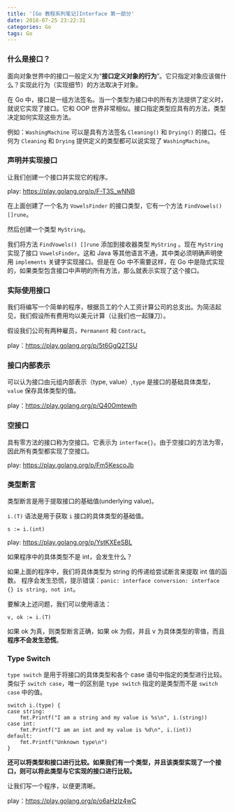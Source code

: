 ```yaml
---
title: '[Go 教程系列笔记]Interface 第一部分'
date: 2018-07-25 23:22:31
categories: Go
tags: Go
---
```


### 什么是接口？

面向对象世界中的接口一般定义为“**接口定义对象的行为**”。它只指定对象应该做什么？实现此行为（实现细节）的方法取决于对象。

在 Go 中，接口是一组方法签名。当一个类型为接口中的所有方法提供了定义时，就说它实现了接口。它和 OOP 世界非常相似。接口指定类型应具有的方法，类型决定如何实现这些方法。

例如：`WashingMachine` 可以是具有方法签名 `Cleaning()` 和 `Drying()` 的接口。任何为 `Cleaning` 和 `Drying` 提供定义的类型都可以说实现了 `WashingMachine`。

<!-- more -->

### 声明并实现接口

让我们创建一个接口并实现它的程序。

play: https://play.golang.org/p/F-T3S_wNNB

在上面创建了一个名为 `VowelsFinder` 的接口类型，它有一个方法 `FindVowels() []rune`。

然后创建一个类型 `MyString`。

我们将方法 `FindVowels() []rune` 添加到接收器类型 `MyString` 。现在 `MyString` 实现了接口 `VowelsFinder`。这和 Java 等其他语言不通，其中类必须明确声明使用 `implements` 关键字实现接口。但是在 Go 中不需要这样，在 Go 中是隐式实现的，如果类型包含接口中声明的所有方法，那么就表示实现了这个接口。

### 实际使用接口

我们将编写一个简单的程序，根据员工的个人工资计算公司的总支出。为简洁起见，我们假设所有费用均以美元计算（让我们也一起赚刀）。

假设我们公司有两种雇员，`Permanent` 和 `Contract`。

play：https://play.golang.org/p/5t6GgQ2TSU

### 接口内部表示

可以认为接口由元组内部表示（type, value）,`type` 是接口的基础具体类型，`value` 保存具体类型的值。

play：https://play.golang.org/p/Q40Omtewlh

### 空接口

具有零方法的接口称为空接口。它表示为 `interface{}`。由于空接口的方法为零，因此所有类型都实现了空接口。

play: https://play.golang.org/p/Fm5KescoJb

### 类型断言

类型断言是用于提取接口的基础值(underlying value)。

`i.(T)` 语法是用于获取 `i` 接口的具体类型的基础值。


```
s := i.(int)
```

play: https://play.golang.org/p/YstKXEeSBL

如果程序中的具体类型不是 int，会发生什么？

如果上面的程序中，我们将具体类型为 string 的传递给尝试断言来提取 int 值的函数。
程序会发生恐慌，提示错误：`panic: interface conversion: interface {} is string, not int`。

要解决上述问题，我们可以使用语法：

```
v, ok := i.(T)
```

如果 ok 为真，则类型断言正确，如果 ok 为假，并且 v 为具体类型的零值，而且**程序不会发生恐慌**。

### Type Switch

`type switch` 是用于将接口的具体类型和各个 case 语句中指定的类型进行比较。类似于 `switch case`，唯一的区别是 `type switch` 指定的是类型而不是 `switch case` 中的值。

```
switch i.(type) {
case string:
    fmt.Printf("I am a string and my value is %s\n", i.(string))
case int:
    fmt.Printf("I am an int and my value is %d\n", i.(int))
default:
    fmt.Printf("Unknown type\n")
}
```

**还可以将类型和接口进行比较。如果我们有一个类型，并且该类型实现了一个接口，则可以将此类型与它实现的接口进行比较。**

让我们写一个程序，以便更清晰。

play：https://play.golang.org/p/o6aHzIz4wC

